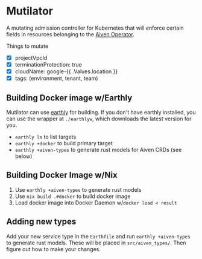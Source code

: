 Mutilator
=========

A mutating admission controller for Kubernetes that will enforce certain fields in resources belonging to the [Aiven Operator](https://github.com/aiven/aiven-operator).

Things to mutate

- [X] projectVpcId
- [X] terminationProtection: true
- [X] cloudName: google-{{ .Values.location }}
- [X] tags: (environment, tenant, team)

## Building Docker image w/Earthly

Mutilator can use [earthly](https://earthly.dev) for building.
If you don't have earthly installed, you can use the wrapper at `./earthlyw`, which downloads the latest version for you.

* `earthly ls` to list targets
* `earthly +docker` to build primary target
* `earthly +aiven-types` to generate rust models for Aiven CRDs (see below)

## Building Docker Image w/Nix
1. Use `earthly +aiven-types` to generate rust models
1. Use `nix build .#docker` to build docker image
1. Load docker image into Docker Daemon w/`docker load < result`

## Adding new types

Add your new service type in the `Earthfile` and run `earthly +aiven-types` to generate rust models.
These will be placed in `src/aiven_types/`.
Then figure out how to make your changes.
